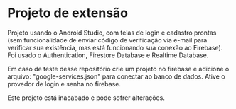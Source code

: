 # Projeto de extensão

Projeto usando o Android Studio, com telas de login e cadastro prontas (sem funcionalidade de enviar código de verificação via e-mail para verificar sua existência, mas está funcionando sua conexão ao Firebase).
Foi usado o Authentication, Firestore Database e Realtime Database.

Em caso de teste desse repositório crie um projeto no firebase e adicione o arquivo: "google-services.json" para conectar ao banco de dados.
Ative o provedor de login e senha no firebase.

Este projeto está inacabado e pode sofrer alterações.
